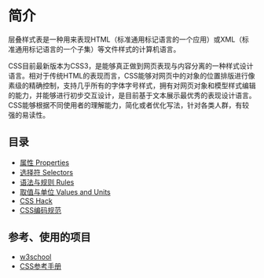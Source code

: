 # 简介

层叠样式表是一种用来表现HTML（标准通用标记语言的一个应用）或XML（标准通用标记语言的一个子集）等文件样式的计算机语言。

CSS目前最新版本为CSS3，是能够真正做到网页表现与内容分离的一种样式设计语言。相对于传统HTML的表现而言，CSS能够对网页中的对象的位置排版进行像素级的精确控制，支持几乎所有的字体字号样式，拥有对网页对象和模型样式编辑的能力，并能够进行初步交互设计，是目前基于文本展示最优秀的表现设计语言。CSS能够根据不同使用者的理解能力，简化或者优化写法，针对各类人群，有较强的易读性。


## 目录
- [属性 Properties](properties/index.html)
- [选择符 Selectors](selectors/index.html)
- [语法与规则 Rules](rules/index.html)
- [取值与单位 Values and Units](values/index.html)
- [CSS Hack](hack/index.html)
- [CSS编码规范](css-style-guide.html)


## 参考、使用的项目
- [w3school](http://www.w3school.com.cn/index.html)
- [CSS参考手册](https://github.com/doyoe/css-handbook)
